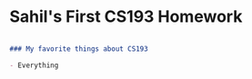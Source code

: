 # Sahil's First CS193 Homework

```markdown

### My favorite things about CS193

- Everything
```


